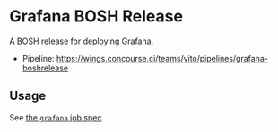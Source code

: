 # Grafana BOSH Release

A [BOSH](https://bosh.io) release for deploying [Grafana](http://grafana.org/).

* Pipeline: https://wings.concourse.ci/teams/vito/pipelines/grafana-boshrelease

## Usage

See [the `grafana` job spec](jobs/grafana/spec).
